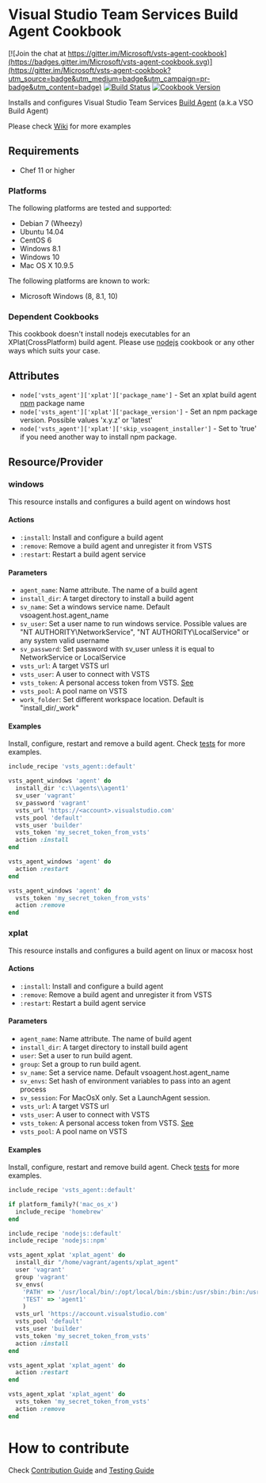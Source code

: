 Visual Studio Team Services Build Agent Cookbook
================

[![Join the chat at https://gitter.im/Microsoft/vsts-agent-cookbook](https://badges.gitter.im/Microsoft/vsts-agent-cookbook.svg)](https://gitter.im/Microsoft/vsts-agent-cookbook?utm_source=badge&utm_medium=badge&utm_campaign=pr-badge&utm_content=badge)
[![Build Status](https://travis-ci.org/Microsoft/vsts-agent-cookbook.svg?branch=master)](https://travis-ci.org/Microsoft/vsts-agent-cookbook)
[![Cookbook Version](https://img.shields.io/cookbook/v/vsts_agent.svg)](https://supermarket.chef.io/cookbooks/vsts_agent)

Installs and configures Visual Studio Team Services [Build Agent](https://www.visualstudio.com/en-us/get-started/build/build-your-app-vs) (a.k.a VSO Build Agent)

Please check [Wiki](https://github.com/Microsoft/vsts-agent-cookbook/wiki) for more examples

Requirements
------------
- Chef 11 or higher

### Platforms
The following platforms are tested and supported:
- Debian 7 (Wheezy)
- Ubuntu 14.04
- CentOS 6
- Windows 8.1
- Windows 10
- Mac OS X 10.9.5

The following platforms are known to work:
- Microsoft Windows (8, 8.1, 10)

### Dependent Cookbooks
This cookbook doesn't install nodejs executables for an XPlat(CrossPlatform) build agent.
Please use [nodejs](https://supermarket.chef.io/cookbooks/nodejs) cookbook or any other ways which suits your case.

Attributes
----------

* `node['vsts_agent']['xplat']['package_name']` - Set an xplat build agent [npm](https://www.npmjs.com/package/vsoagent-installer) package name
* `node['vsts_agent']['xplat']['package_version']` - Set an npm package version. Possible values 'x.y.z' or 'latest'
* `node['vsts_agent']['xplat']['skip_vsoagent_installer']` - Set to 'true' if you need another way to install npm package.

Resource/Provider
-----------------
### windows
This resource installs and configures a build agent on windows host
#### Actions
- `:install`: Install and configure a build agent
- `:remove`: Remove a build agent and unregister it from VSTS
- `:restart`: Restart a build agent service

#### Parameters
- `agent_name`: Name attribute. The name of a build agent
- `install_dir`: A target directory to install a build agent
- `sv_name`: Set a windows service name. Default vsoagent.host.agent_name
- `sv_user`: Set a user name to run windows service. Possible values are "NT AUTHORITY\\NetworkService", "NT AUTHORITY\\LocalService" or any system valid username
- `sv_password`: Set password with sv_user unless it is equal to NetworkService or LocalService
- `vsts_url`: A target VSTS url
- `vsts_user`: A user to connect with VSTS
- `vsts_token`: A personal access token from VSTS. [See](http://roadtoalm.com/2015/07/22/using-personal-access-tokens-to-access-visual-studio-online/)
- `vsts_pool`: A pool name on VSTS
- `work_folder`: Set different workspace location. Default is "install_dir/\_work"

#### Examples
Install, configure, restart and remove a build agent.
Check [tests](test/cookbooks/windows-basic/recipes/default.rb) for more examples.

```ruby
include_recipe 'vsts_agent::default'

vsts_agent_windows 'agent' do
  install_dir 'c:\\agents\\agent1'
  sv_user 'vagrant'
  sv_password 'vagrant'
  vsts_url 'https://<account>.visualstudio.com'
  vsts_pool 'default'
  vsts_user 'builder'
  vsts_token 'my_secret_token_from_vsts'
  action :install
end

vsts_agent_windows 'agent' do
  action :restart
end

vsts_agent_windows 'agent' do
  vsts_token 'my_secret_token_from_vsts'
  action :remove
end
```

### xplat
This resource installs and configures a build agent on linux or macosx host
#### Actions
- `:install`: Install and configure a build agent
- `:remove`: Remove a build agent and unregister it from VSTS
- `:restart`: Restart a build agent service

#### Parameters
- `agent_name`: Name attribute. The name of build agent
- `install_dir`: A target directory to install build agent
- `user`: Set a user to run build agent.
- `group`: Set a group to run build agent.
- `sv_name`: Set a service name. Default vsoagent.host.agent_name
- `sv_envs`: Set hash of environment variables to pass into an agent process
- `sv_session`: For MacOsX only. Set a LaunchAgent session.
- `vsts_url`: A target VSTS url
- `vsts_user`: A user to connect with VSTS
- `vsts_token`: A personal access token from VSTS. [See](http://roadtoalm.com/2015/07/22/using-personal-access-tokens-to-access-visual-studio-online/)
- `vsts_pool`: A pool name on VSTS

#### Examples
Install, configure, restart and remove build agent.
Check [tests](test/cookbooks/xplat-basic/recipes/default.rb) for more examples.

```ruby
include_recipe 'vsts_agent::default'

if platform_family?('mac_os_x')
  include_recipe 'homebrew'
end

include_recipe 'nodejs::default'
include_recipe 'nodejs::npm'

vsts_agent_xplat 'xplat_agent' do
  install_dir "/home/vagrant/agents/xplat_agent"
  user 'vagrant'
  group 'vagrant'
  sv_envs(
    'PATH' => '/usr/local/bin/:/opt/local/bin:/sbin:/usr/sbin:/bin:/usr/bin',
    'TEST' => 'agent1'
    )
  vsts_url 'https://account.visualstudio.com'
  vsts_pool 'default'
  vsts_user 'builder'
  vsts_token 'my_secret_token_from_vsts'
  action :install
end

vsts_agent_xplat 'xplat_agent' do
  action :restart
end

vsts_agent_xplat 'xplat_agent' do
  vsts_token 'my_secret_token_from_vsts'
  action :remove
end
```

# How to contribute
Check [Contribution Guide](CONTRIBUTING.md) and [Testing Guide](TESTING.md)
